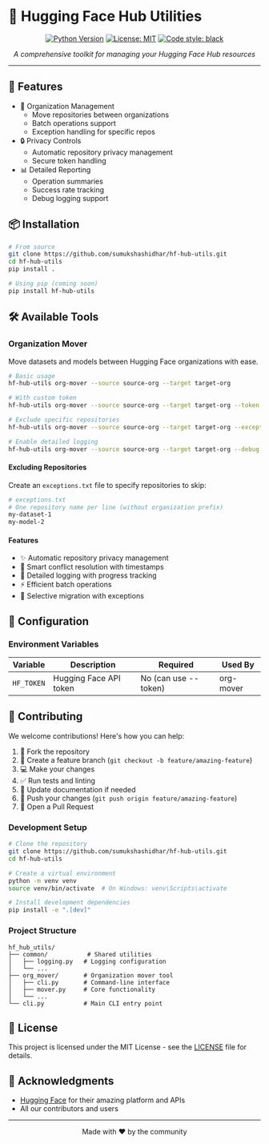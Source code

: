 # 🤗 Hugging Face Hub Utilities

<div align="center">

[![Python Version](https://img.shields.io/badge/python-3.7%2B-blue.svg)](https://www.python.org/downloads/)
[![License: MIT](https://img.shields.io/badge/License-MIT-yellow.svg)](https://opensource.org/licenses/MIT)
[![Code style: black](https://img.shields.io/badge/code%20style-black-000000.svg)](https://github.com/psf/black)

*A comprehensive toolkit for managing your Hugging Face Hub resources*

</div>

---

## 🌟 Features

- 🔄 Organization Management
  - Move repositories between organizations
  - Batch operations support
  - Exception handling for specific repos
- 🔒 Privacy Controls
  - Automatic repository privacy management
  - Secure token handling
- 📊 Detailed Reporting
  - Operation summaries
  - Success rate tracking
  - Debug logging support

## 📦 Installation

```bash
# From source
git clone https://github.com/sumukshashidhar/hf-hub-utils.git
cd hf-hub-utils
pip install .

# Using pip (coming soon)
pip install hf-hub-utils
```

## 🛠️ Available Tools

### Organization Mover

Move datasets and models between Hugging Face organizations with ease.

```bash
# Basic usage
hf-hub-utils org-mover --source source-org --target target-org

# With custom token
hf-hub-utils org-mover --source source-org --target target-org --token your-token

# Exclude specific repositories
hf-hub-utils org-mover --source source-org --target target-org --exceptions exceptions.txt

# Enable detailed logging
hf-hub-utils org-mover --source source-org --target target-org --debug
```

#### Excluding Repositories

Create an `exceptions.txt` file to specify repositories to skip:

```bash
# exceptions.txt
# One repository name per line (without organization prefix)
my-dataset-1
my-model-2
```

#### Features

- ✨ Automatic repository privacy management
- 🔄 Smart conflict resolution with timestamps
- 📝 Detailed logging with progress tracking
- ⚡ Efficient batch operations
- 🎯 Selective migration with exceptions

## 🔧 Configuration

### Environment Variables

| Variable | Description | Required | Used By |
|----------|-------------|----------|----------|
| `HF_TOKEN` | Hugging Face API token | No (can use --token) | org-mover |

## 🤝 Contributing

We welcome contributions! Here's how you can help:

1. 🍴 Fork the repository
2. 🌿 Create a feature branch (`git checkout -b feature/amazing-feature`)
3. 💻 Make your changes
4. ✅ Run tests and linting
5. 📝 Update documentation if needed
6. 🔄 Push your changes (`git push origin feature/amazing-feature`)
7. 🎯 Open a Pull Request

### Development Setup

```bash
# Clone the repository
git clone https://github.com/sumukshashidhar/hf-hub-utils.git
cd hf-hub-utils

# Create a virtual environment
python -m venv venv
source venv/bin/activate  # On Windows: venv\Scripts\activate

# Install development dependencies
pip install -e ".[dev]"
```

### Project Structure

```
hf_hub_utils/
├── common/           # Shared utilities
│   ├── logging.py   # Logging configuration
│   └── ...
├── org_mover/       # Organization mover tool
│   ├── cli.py       # Command-line interface
│   ├── mover.py     # Core functionality
│   └── ...
└── cli.py           # Main CLI entry point
```

## 📜 License

This project is licensed under the MIT License - see the [LICENSE](LICENSE) file for details.

## 🙏 Acknowledgments

- [Hugging Face](https://huggingface.co/) for their amazing platform and APIs
- All our contributors and users

---

<div align="center">
Made with ❤️ by the community
</div>